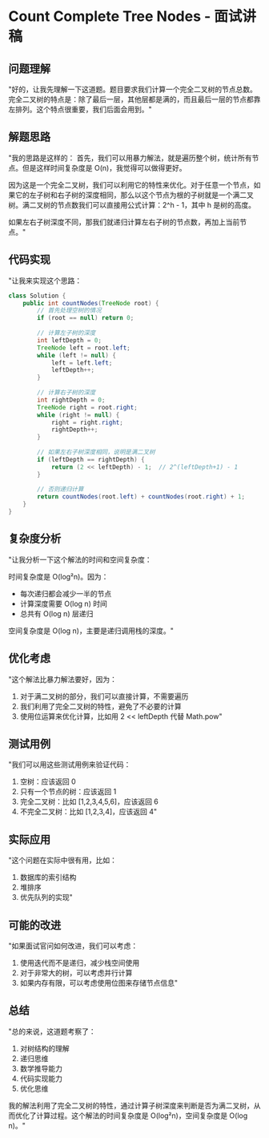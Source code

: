 # Count Complete Tree Nodes - 面试讲稿

## 问题理解
"好的，让我先理解一下这道题。题目要求我们计算一个完全二叉树的节点总数。完全二叉树的特点是：除了最后一层，其他层都是满的，而且最后一层的节点都靠左排列。这个特点很重要，我们后面会用到。"

## 解题思路
"我的思路是这样的：
首先，我们可以用暴力解法，就是遍历整个树，统计所有节点。但是这样时间复杂度是 O(n)，我觉得可以做得更好。

因为这是一个完全二叉树，我们可以利用它的特性来优化。对于任意一个节点，如果它的左子树和右子树的深度相同，那么以这个节点为根的子树就是一个满二叉树。满二叉树的节点数我们可以直接用公式计算：2^h - 1，其中 h 是树的高度。

如果左右子树深度不同，那我们就递归计算左右子树的节点数，再加上当前节点。"

## 代码实现
"让我来实现这个思路：

```java
class Solution {
    public int countNodes(TreeNode root) {
        // 首先处理空树的情况
        if (root == null) return 0;
        
        // 计算左子树的深度
        int leftDepth = 0;
        TreeNode left = root.left;
        while (left != null) {
            left = left.left;
            leftDepth++;
        }
        
        // 计算右子树的深度
        int rightDepth = 0;
        TreeNode right = root.right;
        while (right != null) {
            right = right.right;
            rightDepth++;
        }
        
        // 如果左右子树深度相同，说明是满二叉树
        if (leftDepth == rightDepth) {
            return (2 << leftDepth) - 1;  // 2^(leftDepth+1) - 1
        }
        
        // 否则递归计算
        return countNodes(root.left) + countNodes(root.right) + 1;
    }
}
```

## 复杂度分析
"让我分析一下这个解法的时间和空间复杂度：

时间复杂度是 O(log²n)。因为：
- 每次递归都会减少一半的节点
- 计算深度需要 O(log n) 时间
- 总共有 O(log n) 层递归

空间复杂度是 O(log n)，主要是递归调用栈的深度。"

## 优化考虑
"这个解法比暴力解法要好，因为：
1. 对于满二叉树的部分，我们可以直接计算，不需要遍历
2. 我们利用了完全二叉树的特性，避免了不必要的计算
3. 使用位运算来优化计算，比如用 2 << leftDepth 代替 Math.pow"

## 测试用例
"我们可以用这些测试用例来验证代码：
1. 空树：应该返回 0
2. 只有一个节点的树：应该返回 1
3. 完全二叉树：比如 [1,2,3,4,5,6]，应该返回 6
4. 不完全二叉树：比如 [1,2,3,4]，应该返回 4"

## 实际应用
"这个问题在实际中很有用，比如：
1. 数据库的索引结构
2. 堆排序
3. 优先队列的实现"

## 可能的改进
"如果面试官问如何改进，我们可以考虑：
1. 使用迭代而不是递归，减少栈空间使用
2. 对于非常大的树，可以考虑并行计算
3. 如果内存有限，可以考虑使用位图来存储节点信息"

## 总结
"总的来说，这道题考察了：
1. 对树结构的理解
2. 递归思维
3. 数学推导能力
4. 代码实现能力
5. 优化思维

我的解法利用了完全二叉树的特性，通过计算子树深度来判断是否为满二叉树，从而优化了计算过程。这个解法的时间复杂度是 O(log²n)，空间复杂度是 O(log n)。"
